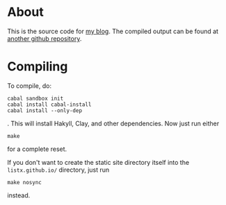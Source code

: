 # About

This is the source code for [my blog](http://listx.github.io/).
The compiled output can be found at [another github repository](https://github.com/listx/listx.github.io).

# Compiling

To compile, do:

```
cabal sandbox init
cabal install cabal-install
cabal install --only-dep
```

. This will install Hakyll, Clay, and other dependencies.
Now just run either

```
make
```

for a complete reset.

If you don't want to create the static site directory itself into the `listx.github.io/` directory, just run

```
make nosync
```

instead.
